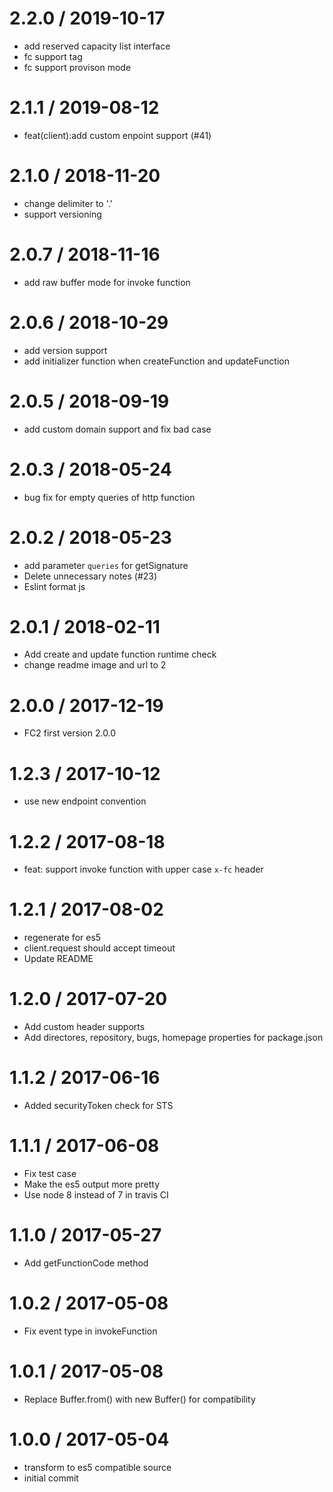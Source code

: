 



2.2.0 / 2019-10-17
==================

  * add reserved capacity list interface
  * fc support tag
  * fc support provison mode

2.1.1 / 2019-08-12
==================

  * feat(client):add custom enpoint support (#41)

2.1.0 / 2018-11-20
==================

  * change delimiter to '.'
  * support versioning

2.0.7 / 2018-11-16
==================
* add raw buffer mode for invoke function


2.0.6 / 2018-10-29
==================

  * add version support
  * add initializer function when createFunction and updateFunction

2.0.5 / 2018-09-19
==================

  * add custom domain support and fix bad case

2.0.3 / 2018-05-24
==================

  * bug fix for empty queries of http function

2.0.2 / 2018-05-23
==================

  * add parameter `queries` for getSignature
  * Delete unnecessary notes (#23)
  * Eslint format js

2.0.1 / 2018-02-11
==================

  * Add create and update function runtime check
  * change readme image and url to 2

2.0.0 / 2017-12-19
==================

  * FC2 first version 2.0.0

1.2.3 / 2017-10-12
==================

  * use new endpoint convention

1.2.2 / 2017-08-18
==================

  * feat: support invoke function with upper case `x-fc` header

1.2.1 / 2017-08-02
==================

  * regenerate for es5
  * client.request should accept timeout
  * Update README

1.2.0 / 2017-07-20
==================

  * Add custom header supports
  * Add directores, repository, bugs, homepage properties for package.json

1.1.2 / 2017-06-16
==================

  * Added securityToken check for STS

1.1.1 / 2017-06-08
==================

  * Fix test case
  * Make the es5 output more pretty
  * Use node 8 instead of 7 in travis CI

1.1.0 / 2017-05-27
==================

  * Add getFunctionCode method

1.0.2 / 2017-05-08
==================

  * Fix event type in invokeFunction

1.0.1 / 2017-05-08
==================

  * Replace Buffer.from() with new Buffer() for compatibility

1.0.0 / 2017-05-04
==================

  * transform to es5 compatible source
  * initial commit

